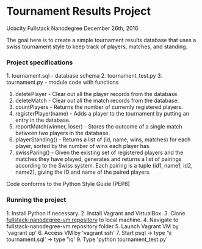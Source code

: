 <h1>Tournament Results Project</h1>
Udacity Fullstack Nanodegree
December 26th, 2016

The goal here is to create a simple tournament results database that uses a swiss tournament style to keep track of players, matches, and standing.

<h3>Project specifications</h3>
1. tournament.sql - database schema
2. tournament_test.py
3. tournament.py - module code with functions
<ol>
<li>deletePlayer - Clear out all the player records from the database.</li>
<li>deleteMatch - Clear out all the match records from the database.</li>
<li>countPlayers - Returns the number of currently registered players.</li>
<li>registerPlayer(name) - Adds a player to the tournament by putting an entry in the database.</li>
<li>reportMatch(winner, loser) - Stores the outcome of a single match between two players in the database.</li>
<li>playerStanding() - Returns a list of (id, name, wins, matches) for each player, sorted by the number of wins each player has.</li>
<li>swissParing() - Given the existing set of registered players and the matches they have played, generates and returns a list of pairings according to the Swiss system. Each pairing is a tuple (id1, name1, id2, name2), giving the ID and name of the paired players.</li>
</ol>

Code conforms to the Python Style Guide (PEP8)

<h3>Running the project</h3>
1. Install Python if necessary.
2. Install Vagrant and VirtualBox.
3. Clone <a href="https://github.com/udacity/fullstack-nanodegree-vm">fullstack-nanodegree-vm repository</a> to local machine.
4. Navigate to fullstack-nanodegree-vm repository folder
5. Launch Vagrant VM by 'vagrant up'
6. Access VM by 'vagrant ssh'
7. Start psql -> type '\i tournament.sql' -> type '\q'
9. Type 'python tournament_test.py'
